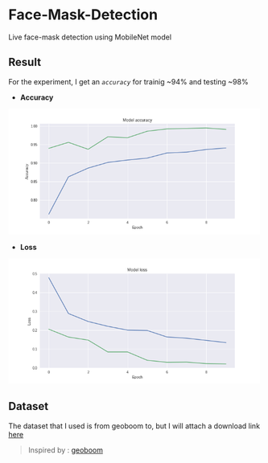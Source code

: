 # Face-Mask-Detection

Live face-mask detection using MobileNet model

## Result 
For the experiment, I get an *`accuracy`* for trainig ~94% and testing ~98%
- **Accuracy**
<img src="/accuracy.png" width="500">

- **Loss**
<img src="/loss.png" width="500">

## Dataset
The dataset that I used is from geoboom to, but I will attach a download link [here](https://drive.google.com/drive/folders/1OGnsfAtcwghg50Jm-nb0B19ffaUoZeus?usp=sharing)


> Inspired by : [geoboom](https://github.com/geoboom/facemask-workshop)
